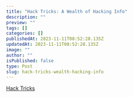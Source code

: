 ```yaml
---
title: "Hack Tricks: A Wealth of Hacking Info"
description: ""
preview: ""
tags: []
categories: []
publishedAt: 2023-11-11T08:52:28.135Z
updatedAt: 2023-11-11T08:52:28.135Z
image: ""
author: ""
isPublished: false
type: Post
slug: hack-tricks-wealth-hacking-info
---
```

[Hack Tricks](https://book.hacktricks.xyz/welcome/readme)